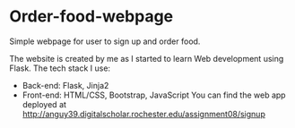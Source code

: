 # Order-food-webpage

Simple webpage for user to sign up and order food.

The website is created by me as I started to learn Web development using Flask. The tech stack I use:

- Back-end: Flask, Jinja2
- Front-end: HTML/CSS, Bootstrap, JavaScript
You can find the web app deployed at http://anguy39.digitalscholar.rochester.edu/assignment08/signup

